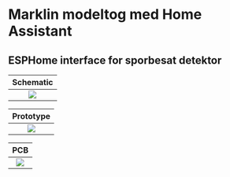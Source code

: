 # Marklin modeltog med Home Assistant

## ESPHome interface for sporbesat detektor

|Schematic|
|:---:|
|![](./Images/Sk%C3%A6rmbillede%20fra%202023-03-22%2022-16-50.png)

|Prototype|
|:---:|
|![](./Images/Sk%C3%A6rmbillede%20fra%202023-03-23%2012-06-00.png) |

|PCB|
|:---:|
|![](./Images/Sk%C3%A6rmbillede%20fra%202023-03-15%2016-41-29.png)|